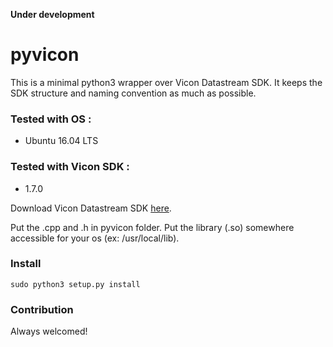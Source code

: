 **Under development**

# pyvicon
This is a minimal python3 wrapper over Vicon Datastream SDK. It keeps the SDK structure and naming convention
as much as possible.

### Tested with OS :
- Ubuntu 16.04 LTS

### Tested with Vicon SDK :
- 1.7.0

Download Vicon Datastream SDK [here](https://www.vicon.com/downloads/utilities-and-sdk/datastream-sdk).

Put the .cpp and .h in pyvicon folder.
Put the library (.so) somewhere accessible for your os (ex: /usr/local/lib).

### Install
```
sudo python3 setup.py install
```

### Contribution
Always welcomed!


